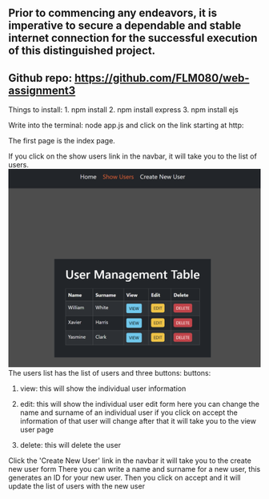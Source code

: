 ## Prior to commencing any endeavors, it is imperative to secure a dependable and stable internet connection for the successful execution of this distinguished project. 

## Github repo: https://github.com/FLM080/web-assignment3


 Things to install:
    1. npm install
    2. npm install express
    3. npm install ejs

 Write into the terminal:
    node app.js and click on the link starting at http:

 The first page is the index page.

 If you click on the show users link in the navbar, it will take you to the list of users. 
 ![alt text](public/images/README/image.png)
The users list has the list of users and three buttons:
buttons:
1. view: 
    this will show the individual user information

2. edit:
    this will show the individual user edit form
    here you can change the name and surname of an individual user
    if you click on accept the information of that user will change
    after that it will take you to the view user page

3. delete:
    this will delete the user

Click the 'Create New User' link in the navbar it will take you to the create new user form
There you can write a name and surname for a new user, this generates an ID for your new user.
Then you click on accept and it will update the list of users with the new user
